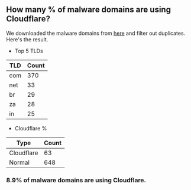 ## How many % of malware domains are using Cloudflare?


We downloaded the malware domains from [here](https://urlhaus.abuse.ch) and filter out duplicates.
Here's the result.


[//]: # (start replacement)


- Top 5 TLDs

| TLD | Count |
| --- | --- |
| com | 370 |
| net | 33 |
| br | 29 |
| za | 28 |
| in | 25 |


- Cloudflare %

| Type | Count |
| --- | --- |
| Cloudflare | 63 |
| Normal | 648 |


### 8.9% of malware domains are using Cloudflare.